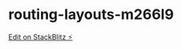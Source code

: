 # routing-layouts-m266l9

[Edit on StackBlitz ⚡️](https://stackblitz.com/edit/routing-layouts-m266l9)